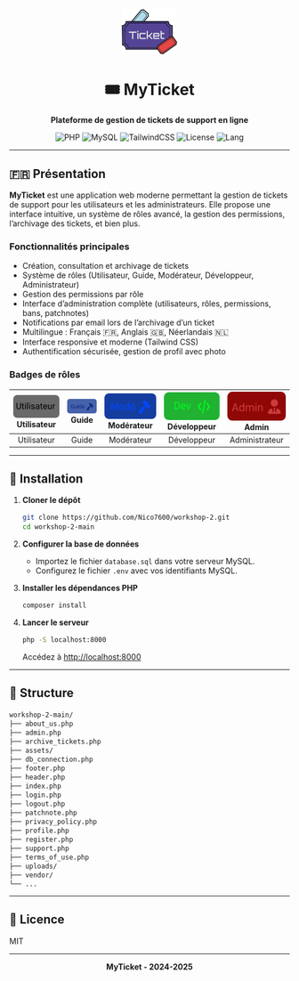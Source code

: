 <!--
    MyTicket - README.md
    Affichage uniquement en Français
-->

<p align="center">
  <img src="uploads/logo.png" alt="MyTicket Logo" width="100" />
</p>

<h1 align="center">🎟️ MyTicket</h1>

<p align="center">
  <b>Plateforme de gestion de tickets de support en ligne</b>
</p>

<p align="center">
  <!-- Badges -->
  <img alt="PHP" src="https://img.shields.io/badge/PHP-8.1+-777bb4?logo=php&logoColor=white&style=flat-square">
  <img alt="MySQL" src="https://img.shields.io/badge/MySQL-5.7+-4479A1?logo=mysql&logoColor=white&style=flat-square">
  <img alt="TailwindCSS" src="https://img.shields.io/badge/Tailwind_CSS-2.2+-38bdf8?logo=tailwindcss&logoColor=white&style=flat-square">
  <img alt="License" src="https://img.shields.io/badge/license-MIT-green?style=flat-square">
  <img alt="Lang" src="https://img.shields.io/badge/lang-FR-blue?style=flat-square">
</p>

---

## 🇫🇷 Présentation

**MyTicket** est une application web moderne permettant la gestion de tickets de support pour les utilisateurs et les administrateurs. Elle propose une interface intuitive, un système de rôles avancé, la gestion des permissions, l’archivage des tickets, et bien plus.

### Fonctionnalités principales

- Création, consultation et archivage de tickets
- Système de rôles (Utilisateur, Guide, Modérateur, Développeur, Administrateur)
- Gestion des permissions par rôle
- Interface d’administration complète (utilisateurs, rôles, permissions, bans, patchnotes)
- Notifications par email lors de l’archivage d’un ticket
- Multilingue : Français 🇫🇷, Anglais 🇬🇧, Néerlandais 🇳🇱
- Interface responsive et moderne (Tailwind CSS)
- Authentification sécurisée, gestion de profil avec photo

### Badges de rôles

| ![Utilisateur](images_statut/utilisateur.png) Utilisateur | ![Guide](images_statut/guide.png) Guide | ![Modérateur](images_statut/modo.png) Modérateur | ![Développeur](images_statut/dev.png) Développeur | ![Admin](images_statut/admin.png) Admin |
|:---:|:---:|:---:|:---:|:---:|
| Utilisateur | Guide | Modérateur | Développeur | Administrateur |

---

## 🚀 Installation

1. **Cloner le dépôt**
   ```bash
   git clone https://github.com/Nico7600/workshop-2.git
   cd workshop-2-main
   ```

2. **Configurer la base de données**
   - Importez le fichier `database.sql` dans votre serveur MySQL.
   - Configurez le fichier `.env` avec vos identifiants MySQL.

3. **Installer les dépendances PHP**
   ```bash
   composer install
   ```

4. **Lancer le serveur**
   ```bash
   php -S localhost:8000
   ```
   Accédez à [http://localhost:8000](http://localhost:8000)

---

## 📂 Structure

```
workshop-2-main/
├── about_us.php
├── admin.php
├── archive_tickets.php
├── assets/
├── db_connection.php
├── footer.php
├── header.php
├── index.php
├── login.php
├── logout.php
├── patchnote.php
├── privacy_policy.php
├── profile.php
├── register.php
├── support.php
├── terms_of_use.php
├── uploads/
├── vendor/
└── ...
```

---

## 📄 Licence

MIT

---

<p align="center">
  <b>MyTicket - 2024-2025</b>
</p>
